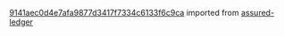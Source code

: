 [9141aec0d4e7afa9877d3417f7334c6133f6c9ca](https://github.com/insolar/assured-ledger/commit/9141aec0d4e7afa9877d3417f7334c6133f6c9ca) imported from [assured-ledger](https://github.com/insolar/assured-ledger)
